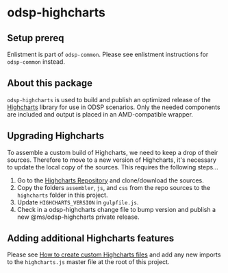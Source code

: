 # odsp-highcharts

## Setup prereq

Enlistment is part of `odsp-common`. Please see enlistment instructions for `odsp-common` instead.

## About this package

`odsp-highcharts` is used to build and publish an optimized release of the [Highcharts](https://www.highcharts.com/)
library for use in ODSP scenarios. Only the needed components are included and output is placed in an AMD-compatible
wrapper.

## Upgrading Highcharts

To assemble a custom build of Highcharts, we need to keep a drop of their sources. Therefore to move to a new version
of Highcharts, it's necessary to update the local copy of the sources. This requires the following steps...

1. Go to the [Highcharts Repository](https://github.com/highcharts/highcharts) and clone/download the sources.
2. Copy the folders `assembler`, `js`, and `css` from the repo sources to the `highcharts` folder in this project.
3. Update `HIGHCHARTS_VERSION` in `gulpfile.js`.
4. Check in a odsp-highcharts change file to bump version and publish a new @ms/odsp-highcharts private release.

## Adding additional Highcharts features

Please see [How to create custom Highcharts files](https://www.highcharts.com/docs/getting-started/how-to-create-custom-highcharts-files)
and add any new imports to the `highcharts.js` master file at the root of this project.